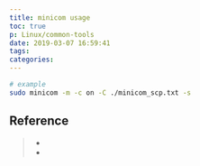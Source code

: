```yaml
---
title: minicom usage
toc: true
p: Linux/common-tools
date: 2019-03-07 16:59:41
tags:
categories:
---
```


```bash
# example
sudo minicom -m -c on -C ./minicom_scp.txt -s
```

## Reference
> - []()
> - []()
